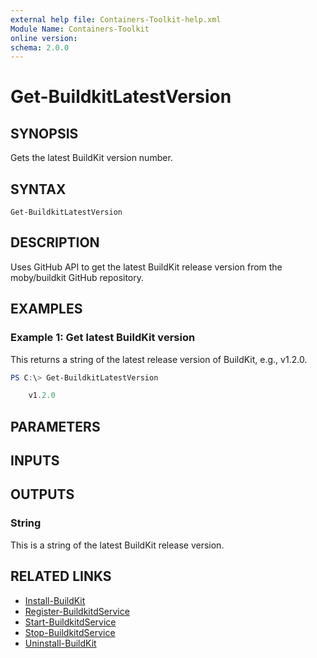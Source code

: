 ```yaml
---
external help file: Containers-Toolkit-help.xml
Module Name: Containers-Toolkit
online version:
schema: 2.0.0
---
```


# Get-BuildkitLatestVersion

## SYNOPSIS

Gets the latest BuildKit version number.

## SYNTAX

```
Get-BuildkitLatestVersion
```

## DESCRIPTION

Uses GitHub API to get the latest BuildKit release version from the moby/buildkit GitHub repository.

## EXAMPLES

### Example 1: Get latest BuildKit version

This returns a string of the latest release version of BuildKit, e.g., v1.2.0.

```powershell
PS C:\> Get-BuildkitLatestVersion

    v1.2.0
```

## PARAMETERS

## INPUTS

## OUTPUTS

### String

This is a string of the latest BuildKit release version.

## RELATED LINKS

- [Install-BuildKit](Install-BuildKit.md)
- [Register-BuildkitdService](Register-BuildkitdService.md)
- [Start-BuildkitdService](Start-BuildkitdService.md)
- [Stop-BuildkitdService](Stop-BuildkitdService.md)
- [Uninstall-BuildKit](Uninstall-BuildKit.md)
